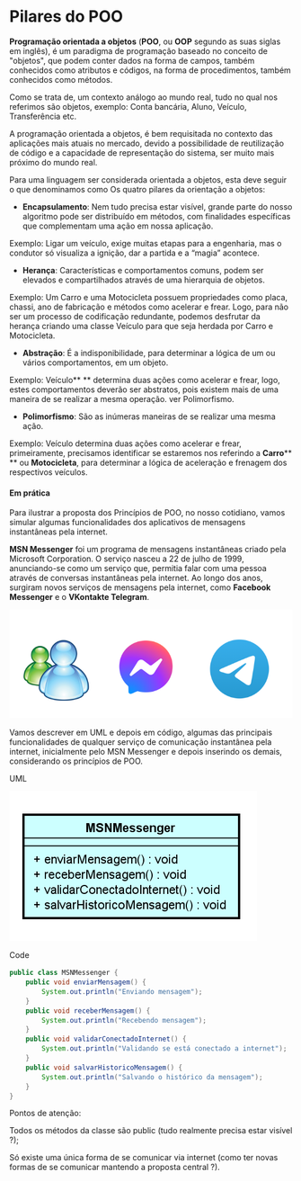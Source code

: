 # Pilares do POO
**Programação orientada a objetos** (**POO**, ou **OOP** segundo as suas siglas em inglês), é um paradigma de programação baseado no conceito de "objetos", que podem conter dados na forma de campos, também conhecidos como atributos e códigos, na forma de procedimentos, também conhecidos como métodos.

Como se trata de, um contexto análogo ao mundo real, tudo no qual nos referimos são objetos, exemplo: Conta bancária, Aluno, Veículo, Transferência etc.

A programação orientada a objetos, é bem requisitada no contexto das aplicações mais atuais no mercado, devido a possibilidade de reutilização de código e a capacidade de representação do sistema, ser muito mais próximo do mundo real.

Para uma linguagem ser considerada orientada a objetos, esta deve seguir o que denominamos como Os quatro pilares da orientação a objetos:

* **Encapsulamento**: Nem tudo precisa estar visível, grande parte do nosso algoritmo pode ser distribuído em métodos, com finalidades específicas que complementam uma ação em nossa aplicação.

Exemplo: Ligar um veículo, exige muitas etapas para a engenharia, mas o condutor só visualiza a ignição, dar a partida e a “magia” acontece.

* **Herança**: Características e comportamentos comuns, podem ser elevados e compartilhados através de uma hierarquia de objetos.

Exemplo: Um Carro e uma Motocicleta possuem propriedades como placa, chassi, ano de fabricação e métodos como acelerar e frear. Logo, para não ser um processo de codificação redundante, podemos desfrutar da herança criando uma classe Veículo para que seja herdada por Carro e Motocicleta.

* **Abstração**: É a indisponibilidade, para determinar a lógica de um ou vários comportamentos, em um objeto.

Exemplo: Veículo** ** determina duas ações como acelerar e frear, logo, estes comportamentos deverão ser abstratos, pois existem mais de uma maneira de se realizar a mesma operação. ver Polimorfismo.

* **Polimorfismo**: São as inúmeras maneiras de se realizar uma mesma ação.

Exemplo: Veículo determina duas ações como acelerar e frear, primeiramente, precisamos identificar se estaremos nos referindo a **Carro**** ** ou **Motocicleta**, para determinar a lógica de aceleração e frenagem dos respectivos veículos.

#### Em prática
Para ilustrar a proposta dos Princípios de POO, no nosso cotidiano, vamos simular algumas funcionalidades dos aplicativos de mensagens instantâneas pela internet.

**MSN Messenger** foi um programa de mensagens instantâneas criado pela Microsoft Corporation. O serviço nasceu a 22 de julho de 1999, anunciando-se como um serviço que, permitia falar com uma pessoa através de conversas instantâneas pela internet. Ao longo dos anos, surgiram novos serviços de mensagens pela internet, como **Facebook Messenger** e o **VKontakte Telegram**.

![image](<../../assets/poo1.png>)

Vamos descrever em UML e depois em código, algumas das principais funcionalidades de qualquer serviço de comunicação instantânea pela internet, inicialmente pelo MSN Messenger e depois inserindo os demais, considerando os princípios de POO.

UML

![image](<../../assets/poo2.png>)

Code
```Java
public class MSNMessenger {
	public void enviarMensagem() {
		System.out.println("Enviando mensagem");
	}
	public void receberMensagem() {
		System.out.println("Recebendo mensagem");
	}
	public void validarConectadoInternet() {
		System.out.println("Validando se está conectado a internet");
	}
	public void salvarHistoricoMensagem() {
		System.out.println("Salvando o histórico da mensagem");
	}
}
```

Pontos de atenção:

Todos os métodos da classe são public (tudo realmente precisa estar visível ?);

Só existe uma única forma de se comunicar via internet (como ter novas formas de se comunicar mantendo a proposta central ?).